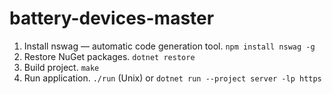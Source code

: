 # battery-devices-master

1. Install nswag — automatic code generation tool.
  `npm install nswag -g`
2. Restore NuGet packages.
  `dotnet restore`
3. Build project.
  `make`
4. Run application.
  `./run` (Unix) or `dotnet run --project server -lp https`
